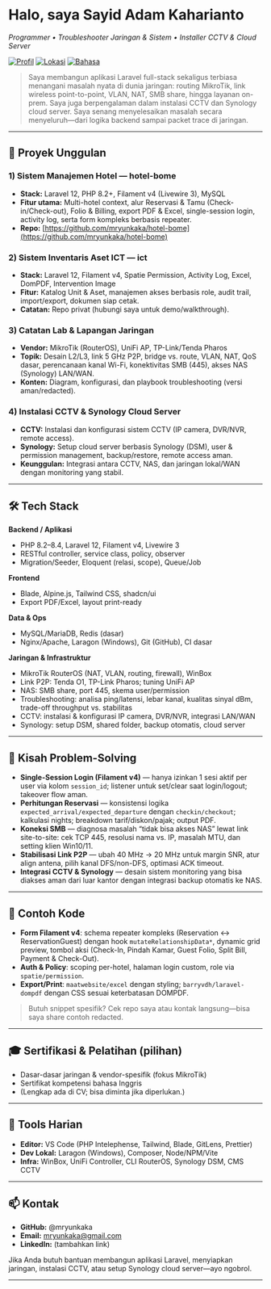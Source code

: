 # Halo, saya **Sayid Adam Kaharianto**

*Programmer • Troubleshooter Jaringan & Sistem • Installer CCTV & Cloud Server*

[![Profil](https://img.shields.io/badge/GitHub-mryunkaka-181717?logo=github\&logoColor=white)](https://github.com/mryunkaka)
[![Lokasi](https://img.shields.io/badge/Lokasi-Indonesia-blue)](#)
[![Bahasa](https://img.shields.io/badge/ID-EN-bilingual-brightgreen)](#)

> Saya membangun aplikasi Laravel full-stack sekaligus terbiasa menangani masalah nyata di dunia jaringan: routing MikroTik, link wireless point-to-point, VLAN, NAT, SMB share, hingga layanan on-prem. Saya juga berpengalaman dalam instalasi CCTV dan Synology cloud server. Saya senang menyelesaikan masalah secara menyeluruh—dari logika backend sampai packet trace di jaringan.

---

## 🚀 Proyek Unggulan

### 1) Sistem Manajemen Hotel — **hotel-bome**

* **Stack:** Laravel 12, PHP 8.2+, Filament v4 (Livewire 3), MySQL
* **Fitur utama:** Multi-hotel context, alur Reservasi & Tamu (Check-in/Check-out), Folio & Billing, export PDF & Excel, single-session login, activity log, serta form kompleks berbasis repeater.
* **Repo:** [https://github.com/mryunkaka/hotel-bome](https://github.com/mryunkaka/hotel-bome)

### 2) Sistem Inventaris Aset ICT — **ict**

* **Stack:** Laravel 12, Filament v4, Spatie Permission, Activity Log, Excel, DomPDF, Intervention Image
* **Fitur:** Katalog Unit & Aset, manajemen akses berbasis role, audit trail, import/export, dokumen siap cetak.
* **Catatan:** Repo privat (hubungi saya untuk demo/walkthrough).

### 3) Catatan Lab & Lapangan Jaringan

* **Vendor:** MikroTik (RouterOS), UniFi AP, TP-Link/Tenda Pharos
* **Topik:** Desain L2/L3, link 5 GHz P2P, bridge vs. route, VLAN, NAT, QoS dasar, perencanaan kanal Wi-Fi, konektivitas SMB (445), akses NAS (Synology) LAN/WAN.
* **Konten:** Diagram, konfigurasi, dan playbook troubleshooting (versi aman/redacted).

### 4) Instalasi CCTV & Synology Cloud Server

* **CCTV:** Instalasi dan konfigurasi sistem CCTV (IP camera, DVR/NVR, remote access).
* **Synology:** Setup cloud server berbasis Synology (DSM), user & permission management, backup/restore, remote access aman.
* **Keunggulan:** Integrasi antara CCTV, NAS, dan jaringan lokal/WAN dengan monitoring yang stabil.

---

## 🛠️ Tech Stack

**Backend / Aplikasi**

* PHP 8.2–8.4, Laravel 12, Filament v4, Livewire 3
* RESTful controller, service class, policy, observer
* Migration/Seeder, Eloquent (relasi, scope), Queue/Job

**Frontend**

* Blade, Alpine.js, Tailwind CSS, shadcn/ui
* Export PDF/Excel, layout print-ready

**Data & Ops**

* MySQL/MariaDB, Redis (dasar)
* Nginx/Apache, Laragon (Windows), Git (GitHub), CI dasar

**Jaringan & Infrastruktur**

* MikroTik RouterOS (NAT, VLAN, routing, firewall), WinBox
* Link P2P: Tenda O1, TP-Link Pharos; tuning UniFi AP
* NAS: SMB share, port 445, skema user/permission
* Troubleshooting: analisa ping/latensi, lebar kanal, kualitas sinyal dBm, trade-off throughput vs. stabilitas
* CCTV: instalasi & konfigurasi IP camera, DVR/NVR, integrasi LAN/WAN
* Synology: setup DSM, shared folder, backup otomatis, cloud server

---

## 🧩 Kisah Problem-Solving

* **Single-Session Login (Filament v4)** — hanya izinkan 1 sesi aktif per user via kolom `session_id`; listener untuk set/clear saat login/logout; takeover flow aman.
* **Perhitungan Reservasi** — konsistensi logika `expected_arrival/expected_departure` dengan `checkin/checkout`; kalkulasi nights; breakdown tarif/diskon/pajak; output PDF.
* **Koneksi SMB** — diagnosa masalah “tidak bisa akses NAS” lewat link site-to-site: cek TCP 445, resolusi nama vs. IP, masalah MTU, dan setting klien Win10/11.
* **Stabilisasi Link P2P** — ubah 40 MHz → 20 MHz untuk margin SNR, atur align antena, pilih kanal DFS/non-DFS, optimasi ACK timeout.
* **Integrasi CCTV & Synology** — desain sistem monitoring yang bisa diakses aman dari luar kantor dengan integrasi backup otomatis ke NAS.

---

## 🧪 Contoh Kode

* **Form Filament v4**: schema repeater kompleks (Reservation ↔ ReservationGuest) dengan hook `mutateRelationshipData*`, dynamic grid preview, tombol aksi (Check-In, Pindah Kamar, Guest Folio, Split Bill, Payment & Check-Out).
* **Auth & Policy**: scoping per-hotel, halaman login custom, role via `spatie/permission`.
* **Export/Print**: `maatwebsite/excel` dengan styling; `barryvdh/laravel-dompdf` dengan CSS sesuai keterbatasan DOMPDF.

> Butuh snippet spesifik? Cek repo saya atau kontak langsung—bisa saya share contoh redacted.

---

## 🎓 Sertifikasi & Pelatihan (pilihan)

* Dasar-dasar jaringan & vendor-spesifik (fokus MikroTik)
* Sertifikat kompetensi bahasa Inggris
* (Lengkap ada di CV; bisa diminta jika diperlukan.)

---

## 🧰 Tools Harian

* **Editor:** VS Code (PHP Intelephense, Tailwind, Blade, GitLens, Prettier)
* **Dev Lokal:** Laragon (Windows), Composer, Node/NPM/Vite
* **Infra:** WinBox, UniFi Controller, CLI RouterOS, Synology DSM, CMS CCTV

---

## 📫 Kontak

* **GitHub:** @mryunkaka
* **Email:** [mryunkaka@gmail.com](mailto:mryunkaka@gmail.com)
* **LinkedIn:** (tambahkan link)

Jika Anda butuh bantuan membangun aplikasi Laravel, menyiapkan jaringan, instalasi CCTV, atau setup Synology cloud server—ayo ngobrol.

---
